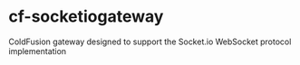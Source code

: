 cf-socketiogateway
==================

ColdFusion gateway designed to support the Socket.io WebSocket protocol implementation